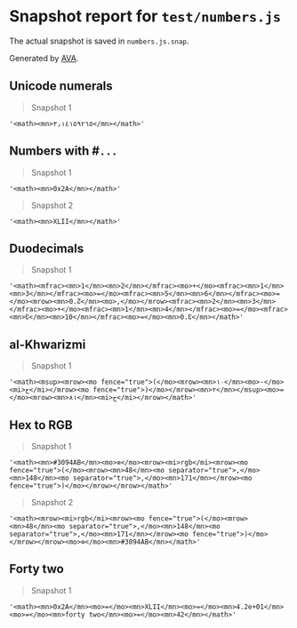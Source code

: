 # Snapshot report for `test/numbers.js`

The actual snapshot is saved in `numbers.js.snap`.

Generated by [AVA](https://avajs.dev).

## Unicode numerals

> Snapshot 1

    '<math><mn>٣٫١٤١٥٩٢٦٥</mn></math>'

## Numbers with #`...`

> Snapshot 1

    '<math><mn>0x2A</mn></math>'

> Snapshot 2

    '<math><mn>XLII</mn></math>'

## Duodecimals

> Snapshot 1

    '<math><mfrac><mn>1</mn><mn>2</mn></mfrac><mo>+</mo><mfrac><mn>1</mn><mn>3</mn></mfrac><mo>=</mo><mfrac><mn>5</mn><mn>6</mn></mfrac><mo>=</mo><mrow><mn>0.↊</mn><mo>,</mo></mrow><mfrac><mn>2</mn><mn>3</mn></mfrac><mo>+</mo><mfrac><mn>1</mn><mn>4</mn></mfrac><mo>=</mo><mfrac><mn>↋</mn><mn>10</mn></mfrac><mo>=</mo><mn>0.↋</mn></math>'

## al-Khwarizmi

> Snapshot 1

    '<math><msup><mrow><mo fence="true">(</mo><mrow><mn>١٠</mn><mo>-</mo><mi>ح</mi></mrow><mo fence="true">)</mo></mrow><mn>٢</mn></msup><mo>=</mo><mrow><mn>٨١</mn><mi>ح</mi></mrow></math>'

## Hex to RGB

> Snapshot 1

    '<math><mn>#3094AB</mn><mo>≡</mo><mrow><mi>rgb</mi><mrow><mo fence="true">(</mo><mrow><mn>48</mn><mo separator="true">,</mo><mn>148</mn><mo separator="true">,</mo><mn>171</mn></mrow><mo fence="true">)</mo></mrow></mrow></math>'

> Snapshot 2

    '<math><mrow><mi>rgb</mi><mrow><mo fence="true">(</mo><mrow><mn>48</mn><mo separator="true">,</mo><mn>148</mn><mo separator="true">,</mo><mn>171</mn></mrow><mo fence="true">)</mo></mrow></mrow><mo>≡</mo><mn>#3094AB</mn></math>'

## Forty two

> Snapshot 1

    '<math><mn>0x2A</mn><mo>=</mo><mn>XLII</mn><mo>=</mo><mn>4.2e+01</mn><mo>=</mo><mn>forty two</mn><mo>=</mo><mn>42</mn></math>'

